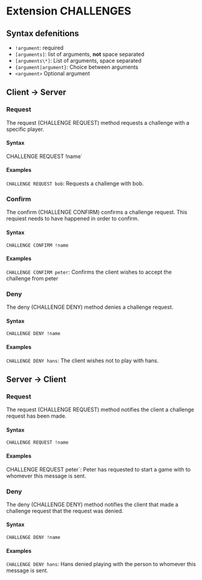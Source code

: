 # Extension CHALLENGES

## Syntax defenitions

- `!argument`: required
- `[arguments]`: list of arguments, __not__ space separated
- `[arguments\*]`: List of arguments, space separated
- `{argument|argument}`: Choice between arguments
- `<argument>` Optional argument

## Client -> Server

### Request

The request (CHALLENGE REQUEST) method requests a challenge with a specific player.

#### Syntax

 CHALLENGE REQUEST !name`

#### Examples

`CHALLENGE REQUEST bob`: Requests a challenge with bob.

### Confirm

The confirm (CHALLENGE CONFIRM) confirms a challenge request. This requiest needs to have happened in order to confirm.

#### Syntax

`CHALLENGE CONFIRM !name`

#### Examples

`CHALLENGE CONFIRM peter`: Confirms the client wishes to accept the challenge from peter

### Deny

The deny (CHALLENGE DENY) method denies a challenge request.

#### Syntax

`CHALLENGE DENY !name`

#### Examples

`CHALLENGE DENY hans`: The client wishes not to play with hans.

## Server -> Client

### Request

The request (CHALLENGE REQUEST) method notifies the client a challenge request has been made.

#### Syntax

`CHALLENGE REQUEST !name`

#### Examples

 CHALLENGE REQUEST peter`: Peter has requested to start a game with to whomever this message is sent.

### Deny

The deny (CHALLENGE DENY) method notifies the client that made a challenge request that the request was denied.

#### Syntax

`CHALLENGE DENY !name`

#### Examples

`CHALLENGE DENY hans`: Hans denied playing with the person to whomever this message is sent.
